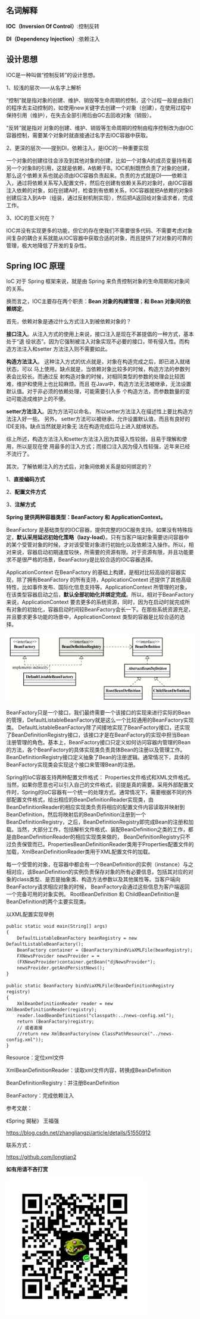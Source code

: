 
## 名词解释 ##

**IOC（Inversion Of Control）**:控制反转

**DI（Dependency Injection）**:依赖注入

## 设计思想 ##

IOC是一种叫做“控制反转”的设计思想。

1、较浅的层次——从名字上解析 

“控制”就是指对象的创建、维护、销毁等生命周期的控制，这个过程一般是由我们的程序去主动控制的，如使用new关键字去创建一个对象（创建），在使用过程中保持引用（维护），在失去全部引用后由GC去回收对象（销毁）。 

“反转”就是指对 对象的创建、维护、销毁等生命周期的控制由程序控制改为由IOC容器控制，需要某个对象时就直接通过名字去IOC容器中获取。

2、更深的层次——提到DI，依赖注入，是IOC的一种重要实现 

一个对象的创建往往会涉及到其他对象的创建，比如一个对象A的成员变量持有着另一个对象B的引用，这就是依赖，A依赖于B。IOC机制既然负责了对象的创建，那么这个依赖关系也就必须由IOC容器负责起来。负责的方式就是DI——依赖注入，通过将依赖关系写入配置文件，然后在创建有依赖关系的对象时，由IOC容器注入依赖的对象，如在创建A时，检查到有依赖关系，IOC容器就把A依赖的对象B创建后注入到A中（组装，通过反射机制实现），然后把A返回给对象请求者，完成工作。

3、IOC的意义何在？ 

IOC并没有实现更多的功能，但它的存在使我们不需要很多代码、不需要考虑对象间复杂的耦合关系就能从IOC容器中获取合适的对象，而且提供了对对象的可靠的管理，极大地降低了开发的复杂性。

## Spring IOC 原理  ##

IoC 对于 Spring 框架来说，就是由 Spring 来负责控制对象的生命周期和对象间的关系。

换而言之，IOC主要存在两个职责：**Bean 对象的构建管理**；**和 Bean 对象间的依赖绑定**。

首先，依赖对象是通过什么方式注入到被依赖对象的？

**接口注入**。从注入方式的使用上来说，接口注入是现在不甚提倡的一种方式，基本处于“退
役状态”。因为它强制被注入对象实现不必要的接口，带有侵入性。而构造方法注入和setter
方法注入则不需要如此。

**构造方法注入**。 这种注入方式的优点就是，对象在构造完成之后，即已进入就绪状态，可以
马上使用。缺点就是，当依赖对象比较多的时候，构造方法的参数列表会比较长。而通过反
射构造对象的时候，对相同类型的参数的处理会比较困难，维护和使用上也比较麻烦。而且
在Java中，构造方法无法被继承，无法设置默认值。对于非必须的依赖处理，可能需要引入多
个构造方法，而参数数量的变动可能造成维护上的不便。

**setter方法注入**。因为方法可以命名， 所以setter方法注入在描述性上要比构造方法注入好一些。
另外， setter方法可以被继承，允许设置默认值，而且有良好的IDE支持。缺点当然就是对象无
法在构造完成后马上进入就绪状态。

综上所述，构造方法注入和setter方法注入因为其侵入性较弱，且易于理解和使用，所以是现在使
用最多的注入方式；而接口注入因为侵入性较强，近年来已经不流行了。

其次，了解依赖注入的方式后，对象间依赖关系是如何绑定的？

1、**直接编码方式**

2、**配置文件方式**

3、**注解方式**


**Spring 提供两种容器类型：BeanFactory 和 ApplicationContext。**

BeanFactory 是基础类型的IOC容器，提供完整的IOC服务支持。如果没有特殊指定，**默认采用延迟初始化策略（lazy-load）**。只有当客户端对象需要访问容器中的某个受管对象的时候，才对该受管对象进行初始化以及依赖注入操作。所以，相对来说，容器启动初期速度较快，所需要的资源有限。对于资源有限，并且功能要求不是很严格的场景，BeanFactory是比较合适的IOC容器选择。

ApplicationContext 在BeanFactory 的基础上构建，是相对比较高级的容器实现，除了拥有BeanFactory 的所有支持，ApplicationContext 还提供了其他高级特性，比如事件发布、国际化信息支持等。ApplicationContext 所管理的对象，在该类型容器启动之后，**默认全部初始化并绑定完成**。所以，相对于BeanFactory来说，ApplicationContext 要去更多的系统资源，同时，因为在启动时就完成所有对象的初始化，容器启动时间较BeanFactory会长一下。在那些系统资源充足，并且要求更多功能的场景中，ApplicationContext 类型的容器是比较合适的选择。

![](https://github.com/longtian2/cc3/blob/master/images/spring-ioc.png)

BeanFactory只是一个接口，我们最终需要一个该接口的实现来进行实际的Bean的管理，DefaultListableBeanFactory就是这么一个比较通用的BeanFactory实现类。 DefaultListableBeanFactory除了间接地实现了BeanFactory接口，还实现了BeanDefinitionRegistry接口，该接口才是在BeanFactory的实现中担当Bean注册管理的角色。基本上，BeanFactory接口只定义如何访问容器内管理的Bean的方法，各个BeanFactory的具体实现类负责具体Bean的注册以及管理工作。BeanDefinitionRegistry接口定义抽象了Bean的注册逻辑。通常情况下，具体的BeanFactory实现类会实现这个接口来管理Bean的注册。

Spring的IoC容器支持两种配置文件格式： Properties文件格式和XML文件格式。当然，如果你愿意也可以引入自己的文件格式，前提是真的需要。采用外部配置文件时，Spring的IoC容器有一个统一的处理方式。通常情况下，需要根据不同的外部配置文件格式，给出相应的BeanDefinitionReader实现类，由BeanDefinitionReader的相应实现类负责将相应的配置文件内容读取并映射到BeanDefinition，然后将映射后的BeanDefinition注册到一个BeanDefinitionRegistry，之后，BeanDefinitionRegistry即完成Bean的注册和加载。当然，大部分工作，包括解析文件格式、装配BeanDefinition之类的工作，都是由BeanDefinitionReader的相应实现类来做的， BeanDefinitionRegistry只不过负责保管而已。PropertiesBeanDefinitionReader类用于Properties配置文件的加载，XmlBeanDefinitionReader类用于XML配置文件的加载。

每一个受管的对象，在容器中都会有一个BeanDefinition的实例（instance）与之相对应，该BeanDefinition的实例负责保存对象的所有必要信息，包括其对应的对象的class类型、是否是抽象类、构造方法参数以及其他属性等。当客户端向BeanFactory请求相应对象的时候， BeanFactory会通过这些信息为客户端返回一个完备可用的对象实例。 RootBeanDefinition 和 ChildBeanDefinition是BeanDefinition的两个主要实现类。

以XML配置实现举例

	public static void main(String[] args)
	{
		DefaultListableBeanFactory beanRegistry = new DefaultListableBeanFactory();
		BeanFactory container = (BeanFactory)bindViaXMLFile(beanRegistry);
		FXNewsProvider newsProvider = ➥
		(FXNewsProvider)container.getBean("djNewsProvider");
		newsProvider.getAndPersistNews(); 
	}

	public static BeanFactory bindViaXMLFile(BeanDefinitionRegistry registry)
	{ 
		XmlBeanDefinitionReader reader = new XmlBeanDefinitionReader(registry);
		reader.loadBeanDefinitions("classpath:../news-config.xml");
		return (BeanFactory)registry; 
		// 或者直接
		//return new XmlBeanFactory(new ClassPathResource("../news-config.xml"));
	}

Resource：定位xml文件

XmlBeanDefinitionReader：读取xml文件内容，转换成BeanDefinition

BeanDefinitionRegistry：并注册BeanDefinition

BeanFactory：完成依赖注入

参考文献：

   《Spring 揭秘》 王福强

   https://blog.csdn.net/zhangliangzi/article/details/51550912


联系方式：

https://github.com/longtian2

**如有用请不吝打赏**

![](https://github.com/longtian2/cc3/blob/master/images/wechat_pay.png)